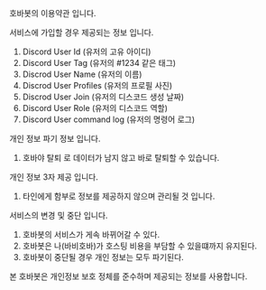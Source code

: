 호바봇의 이용약관 입니다.

서비스에 가입할 경우 제공되는 정보 입니다.

1. Discord User Id (유저의 고유 아이디)
2. Discord User Tag (유저의 #1234 같은 태그)
3. Discrod User Name (유저의 이름)
4. Discrod User Profiles (유저의 프로필 사진)
5. Discrod User Join (유저의 디스코드 생성 날짜)
6. Discord User Role (유저의 디스코드 역할)
7. Discord User command log (유저의 명령어 로그)

개인 정보 파기 정보 입니다.

1. 호바야 탈퇴 로 데이터가 남지 않고 바로 탈퇴할 수 있습니다.

개인 정보 3자 제공 입니다.

1. 타인에게 함부로 정보를 제공하지 않으며 관리될 것 입니다.

서비스의 변경 및 중단 입니다.

1. 호바봇의 서비스가 게속 바뀌어갈 수 있다.
2. 호바봇은 나(바비호바)가 호스팅 비용을 부담할 수 있을떄까지 유지된다.
3. 호바봇이 중단될 경우 개인 정보는 모두 파기된다.

본 호바봇은 개인정보 보호 정체를 준수하며 제공되는 정보를 사용합니다.
